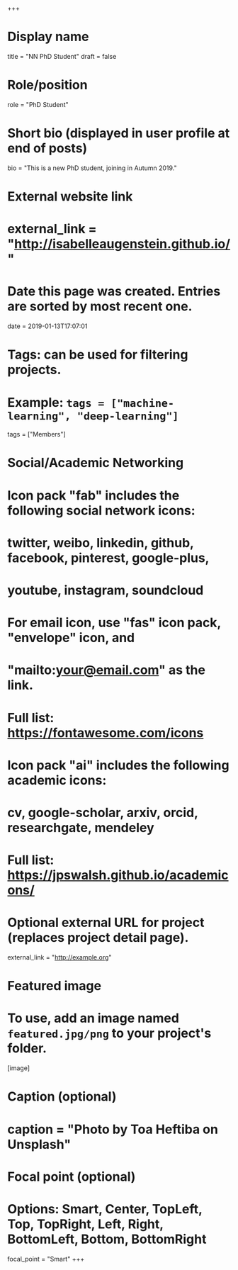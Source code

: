 +++
# Display name
title = "NN PhD Student"
draft = false

# Role/position
role = "PhD Student"

# Short bio (displayed in user profile at end of posts)
bio = "This is a new PhD student, joining in Autumn 2019."

# External website link
# external_link = "http://isabelleaugenstein.github.io/"

# Date this page was created. Entries are sorted by most recent one.
date = 2019-01-13T17:07:01

# Tags: can be used for filtering projects.
# Example: `tags = ["machine-learning", "deep-learning"]`
tags = ["Members"]

# Social/Academic Networking
#
# Icon pack "fab" includes the following social network icons:
#
#   twitter, weibo, linkedin, github, facebook, pinterest, google-plus,
#   youtube, instagram, soundcloud
#
#   For email icon, use "fas" icon pack, "envelope" icon, and
#   "mailto:your@email.com" as the link.
#
#   Full list: https://fontawesome.com/icons
#
# Icon pack "ai" includes the following academic icons:
#
#   cv, google-scholar, arxiv, orcid, researchgate, mendeley
#
#   Full list: https://jpswalsh.github.io/academicons/



# Optional external URL for project (replaces project detail page).
external_link = "http://example.org"

# Featured image
# To use, add an image named `featured.jpg/png` to your project's folder. 
[image]
  # Caption (optional)
  # caption = "Photo by Toa Heftiba on Unsplash"

  # Focal point (optional)
  # Options: Smart, Center, TopLeft, Top, TopRight, Left, Right, BottomLeft, Bottom, BottomRight
  focal_point = "Smart"
+++
